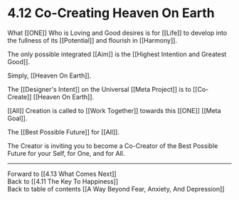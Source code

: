 # 4.12 Co-Creating Heaven On Earth

What [[ONE]] Who is Loving and Good desires is for [[Life]] to develop into the fullness of its [[Potential]] and flourish in [[Harmony]]. 

The only possible integrated [[Aim]] is the [[Highest Intention and Greatest Good]]. 

Simply, [[Heaven On Earth]].  

The [[Designer's Intent]] on the Universal [[Meta Project]] is to [[Co-Create]] [[Heaven On Earth]]. 

[[All]] Creation is called to [[Work Together]] towards this [[ONE]] [[Meta Goal]].  

The [[Best Possible Future]] for [[All]].  

The Creator is inviting you to become a Co-Creator of the Best Possible Future for your Self, for One, and for All. 

___

Forward to [[4.13 What Comes Next]]        
Back to [[4.11 The Key To Happiness]]      
Back to table of contents [[A Way Beyond Fear, Anxiety, And Depression]]   
